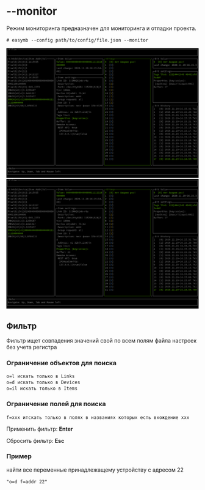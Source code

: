 # **--monitor**

Режим мониторинга предназначен для мониторинга и отладки проекта.

```shell
# easymb --config path/to/config/file.json --monitor
```

![monitor](../../monitor_bitmap.png)
![monitor](../../monitor_bitmap.png)

## **Фильтр**

Фильтр ищет совпадения значений свой по всем полям файла настроек без учета регистра

### **Ограничение объектов для поиска**

```text
o=l искать только в Links
o=d искать только в Devices
o=il искать только в Items
```

### **Ограничение полей для поиска**

```text
f=xxx итскать только в полях в названиях которых есть вхождение xxx
```

Применить фильтр: **Enter**

Сбросить фильтр: **Esc**

### **Пример**

найти все переменные принадлежащему устройству с адресом 22

```text
"o=d f=addr 22"
```

